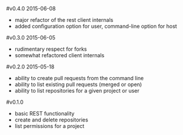 #v0.4.0 2015-06-08

* major refactor of the rest client internals
* added configuration option for user, command-line option for host

#v0.3.0 2015-06-05

* rudimentary respect for forks
* somewhat refactored client internals

#v0.2.0 2015-05-18

* ability to create pull requests from the command line
* ability to list existing pull requests (merged or open)
* ability to list repositories for a given project or user

#v0.1.0

* basic REST functionality
* create and delete repositories
* list permissions for a project

